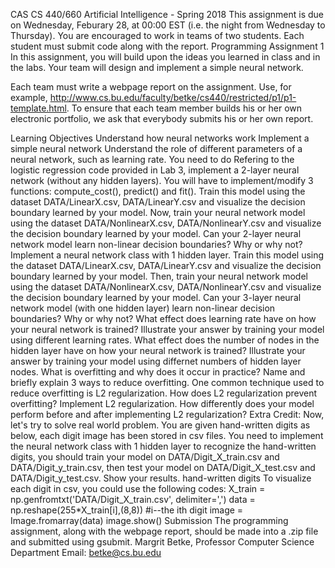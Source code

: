 
CAS CS 440/660 Artificial Intelligence - Spring 2018
This assignment is due on Wednesday, Feburary 28, at 00:00 EST (i.e. the night from Wednesday to Thursday). You are encouraged to work in teams of two students. Each student must submit code along with the report.
Programming Assignment 1
In this assignment, you will build upon the ideas you learned in class and in the labs. Your team will design and implement a simple neural network.

Each team must write a webpage report on the assignment. Use, for example, http://www.cs.bu.edu/faculty/betke/cs440/restricted/p1/p1-template.html. To ensure that each team member builds his or her own electronic portfolio, we ask that everybody submits his or her own report.

Learning Objectives
Understand how neural networks work
Implement a simple neural network
Understand the role of different parameters of a neural network, such as learning rate.
You need to do
Refering to the logistic regression code provided in Lab 3, implement a 2-layer neural network (without any hidden layers). You will have to implement/modify 3 functions: compute_cost(), predict() and fit(). Train this model using the dataset DATA/LinearX.csv, DATA/LinearY.csv and visualize the decision boundary learned by your model.
Now, train your neural network model using the dataset DATA/NonlinearX.csv, DATA/NonlinearY.csv and visualize the decision boundary learned by your model. Can your 2-layer neural network model learn non-linear decision boundaries? Why or why not?
Implement a neural network class with 1 hidden layer. Train this model using the dataset DATA/LinearX.csv, DATA/LinearY.csv and visualize the decision boundary learned by your model. Then, train your neural network model using the dataset DATA/NonlinearX.csv, DATA/NonlinearY.csv and visualize the decision boundary learned by your model. Can your 3-layer neural network model (with one hidden layer) learn non-linear decision boundaries? Why or why not?
What effect does learning rate have on how your neural network is trained? Illustrate your answer by training your model using different learning rates.
What effect does the number of nodes in the hidden layer have on how your neural network is trained? Illustrate your answer by training your model using differnet numbers of hidden layer nodes.
What is overfitting and why does it occur in practice? Name and briefly explain 3 ways to reduce overfitting.
One common technique used to reduce overfitting is L2 regularization. How does L2 regularization prevent overfitting? Implement L2 regularization. How differently does your model perform before and after implementing L2 regularization?
Extra Credit: Now, let's try to solve real world problem. You are given hand-written digits as below, each digit image has been stored in csv files. You need to implement the neural network class with 1 hidden layer to recognize the hand-written digits, you should train your model on DATA/Digit_X_train.csv and DATA/Digit_y_train.csv, then test your model on DATA/Digit_X_test.csv and DATA/Digit_y_test.csv. Show your results.
hand-written digits
To visualize each digit in csv, you could use the following codes:
X_train = np.genfromtxt('DATA/Digit_X_train.csv', delimiter=',')
data = np.reshape(255*X_train[i],(8,8)) #i--the ith digit
image = Image.fromarray(data)
image.show()
Submission The programming assignment, along with the webpage report, should be made into a .zip file and submitted using gsubmit.
Margrit Betke, Professor
Computer Science Department
Email: betke@cs.bu.edu
